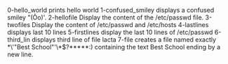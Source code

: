 0-hello_world prints hello world
1-confused_smiley displays a confused smiley "(Ôo)'.
2-hellofile Display the content of the /etc/passwd file.
3-twofiles Display the content of /etc/passwd and /etc/hosts
4-lastlines displays last 10 lines
5-firstlines display the last 10 lines of /etc/passwd
6-third_lin displays third line of file lacta
7-file creates a file named exactly \*\\'"Best School"\'\\*$\?\*\*\*\*\*:) containing the text Best School ending by a new line. 
